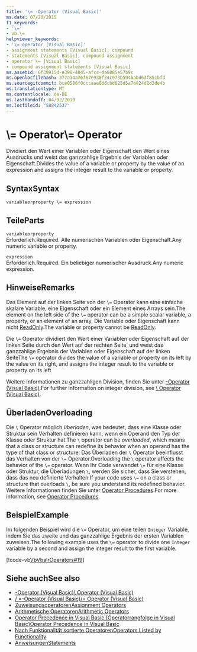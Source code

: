 ```yaml
---
title: '\= -Operator (Visual Basic)'
ms.date: 07/20/2015
f1_keywords:
- '\='
- vb.\=
helpviewer_keywords:
- '\= operator [Visual Basic]'
- assignment statements [Visual Basic], compound
- statements [Visual Basic], compound assignment
- operator \= [Visual Basic]
- compound assignment statements [Visual Basic]
ms.assetid: 6f39915d-e398-4045-afcc-da6885e57b9c
ms.openlocfilehash: 377a14a76f67e938f24c973b5946abd63f851bfd
ms.sourcegitcommit: bce0586f0cccaae6d6cbd625d5a7b824d1d3de4b
ms.translationtype: MT
ms.contentlocale: de-DE
ms.lasthandoff: 04/02/2019
ms.locfileid: "58842537"
---
```

# <a name="-operator"></a><span data-ttu-id="9de80-102">\\= Operator</span><span class="sxs-lookup"><span data-stu-id="9de80-102">\\= Operator</span></span>
<span data-ttu-id="9de80-103">Dividiert den Wert einer Variablen oder Eigenschaft den Wert eines Ausdrucks und weist das ganzzahlige Ergebnis der Variablen oder Eigenschaft.</span><span class="sxs-lookup"><span data-stu-id="9de80-103">Divides the value of a variable or property by the value of an expression and assigns the integer result to the variable or property.</span></span>  
  
## <a name="syntax"></a><span data-ttu-id="9de80-104">Syntax</span><span class="sxs-lookup"><span data-stu-id="9de80-104">Syntax</span></span>  
  
```  
variableorproperty \= expression  
```  
  
## <a name="parts"></a><span data-ttu-id="9de80-105">Teile</span><span class="sxs-lookup"><span data-stu-id="9de80-105">Parts</span></span>  
 `variableorproperty`  
 <span data-ttu-id="9de80-106">Erforderlich.</span><span class="sxs-lookup"><span data-stu-id="9de80-106">Required.</span></span> <span data-ttu-id="9de80-107">Alle numerischen Variablen oder Eigenschaft.</span><span class="sxs-lookup"><span data-stu-id="9de80-107">Any numeric variable or property.</span></span>  
  
 `expression`  
 <span data-ttu-id="9de80-108">Erforderlich.</span><span class="sxs-lookup"><span data-stu-id="9de80-108">Required.</span></span> <span data-ttu-id="9de80-109">Ein beliebiger numerischer Ausdruck.</span><span class="sxs-lookup"><span data-stu-id="9de80-109">Any numeric expression.</span></span>  
  
## <a name="remarks"></a><span data-ttu-id="9de80-110">Hinweise</span><span class="sxs-lookup"><span data-stu-id="9de80-110">Remarks</span></span>  
 <span data-ttu-id="9de80-111">Das Element auf der linken Seite von der `\=` Operator kann eine einfache skalare Variable, eine Eigenschaft oder ein Element eines Arrays sein.</span><span class="sxs-lookup"><span data-stu-id="9de80-111">The element on the left side of the `\=` operator can be a simple scalar variable, a property, or an element of an array.</span></span> <span data-ttu-id="9de80-112">Die Variable oder Eigenschaft kann nicht [ReadOnly](../../../visual-basic/language-reference/modifiers/readonly.md).</span><span class="sxs-lookup"><span data-stu-id="9de80-112">The variable or property cannot be [ReadOnly](../../../visual-basic/language-reference/modifiers/readonly.md).</span></span>  
  
 <span data-ttu-id="9de80-113">Die `\=` Operator dividiert den Wert einer Variablen oder Eigenschaft auf der linken Seite durch den Wert auf der rechten Seite, und weist das ganzzahlige Ergebnis der Variablen oder Eigenschaft auf der linken Seite</span><span class="sxs-lookup"><span data-stu-id="9de80-113">The `\=` operator divides the value of a variable or property on its left by the value on its right, and assigns the integer result to the variable or property on its left</span></span>  
  
 <span data-ttu-id="9de80-114">Weitere Informationen zu ganzzahligen Division, finden Sie unter [\-Operator (Visual Basic)](../../../visual-basic/language-reference/operators/integer-division-operator.md).</span><span class="sxs-lookup"><span data-stu-id="9de80-114">For further information on integer division, see [\ Operator (Visual Basic)](../../../visual-basic/language-reference/operators/integer-division-operator.md).</span></span>  
  
## <a name="overloading"></a><span data-ttu-id="9de80-115">Überladen</span><span class="sxs-lookup"><span data-stu-id="9de80-115">Overloading</span></span>  
 <span data-ttu-id="9de80-116">Die `\` Operator möglich *überladen*, was bedeutet, dass eine Klasse oder Struktur sein Verhalten definieren kann, wenn ein Operand den Typ der Klasse oder Struktur hat.</span><span class="sxs-lookup"><span data-stu-id="9de80-116">The `\` operator can be *overloaded*, which means that a class or structure can redefine its behavior when an operand has the type of that class or structure.</span></span> <span data-ttu-id="9de80-117">Das Überladen der `\` Operator beeinflusst das Verhalten von der `\=` Operator.</span><span class="sxs-lookup"><span data-stu-id="9de80-117">Overloading the `\` operator affects the behavior of the `\=` operator.</span></span> <span data-ttu-id="9de80-118">Wenn Ihr Code verwendet `\=` für eine Klasse oder Struktur, die Überladungen `\`, werden Sie sicher, dass Sie verstehen, dass das neu definierte Verhalten.</span><span class="sxs-lookup"><span data-stu-id="9de80-118">If your code uses `\=` on a class or structure that overloads `\`, be sure you understand its redefined behavior.</span></span> <span data-ttu-id="9de80-119">Weitere Informationen finden Sie unter [Operator Procedures](../../../visual-basic/programming-guide/language-features/procedures/operator-procedures.md).</span><span class="sxs-lookup"><span data-stu-id="9de80-119">For more information, see [Operator Procedures](../../../visual-basic/programming-guide/language-features/procedures/operator-procedures.md).</span></span>  
  
## <a name="example"></a><span data-ttu-id="9de80-120">Beispiel</span><span class="sxs-lookup"><span data-stu-id="9de80-120">Example</span></span>  
 <span data-ttu-id="9de80-121">Im folgenden Beispiel wird die `\=` Operator, um eine teilen `Integer` Variable, indem Sie das zweite und das ganzzahlige Ergebnis der ersten Variablen zuweisen.</span><span class="sxs-lookup"><span data-stu-id="9de80-121">The following example uses the `\=` operator to divide one `Integer` variable by a second and assign the integer result to the first variable.</span></span>  
  
 [!code-vb[VbVbalrOperators#19](~/samples/snippets/visualbasic/VS_Snippets_VBCSharp/VbVbalrOperators/VB/Class1.vb#19)]  
  
## <a name="see-also"></a><span data-ttu-id="9de80-122">Siehe auch</span><span class="sxs-lookup"><span data-stu-id="9de80-122">See also</span></span>

- [<span data-ttu-id="9de80-123">\-Operator (Visual Basic)</span><span class="sxs-lookup"><span data-stu-id="9de80-123">\ Operator (Visual Basic)</span></span>](../../../visual-basic/language-reference/operators/integer-division-operator.md)
- [<span data-ttu-id="9de80-124">/ =-Operator (Visual Basic)</span><span class="sxs-lookup"><span data-stu-id="9de80-124">/= Operator (Visual Basic)</span></span>](../../../visual-basic/language-reference/operators/floating-point-division-assignment-operator.md)
- [<span data-ttu-id="9de80-125">Zuweisungsoperatoren</span><span class="sxs-lookup"><span data-stu-id="9de80-125">Assignment Operators</span></span>](../../../visual-basic/language-reference/operators/assignment-operators.md)
- [<span data-ttu-id="9de80-126">Arithmetische Operatoren</span><span class="sxs-lookup"><span data-stu-id="9de80-126">Arithmetic Operators</span></span>](../../../visual-basic/language-reference/operators/arithmetic-operators.md)
- [<span data-ttu-id="9de80-127">Operator Precedence in Visual Basic (Operatorrangfolge in Visual Basic)</span><span class="sxs-lookup"><span data-stu-id="9de80-127">Operator Precedence in Visual Basic</span></span>](../../../visual-basic/language-reference/operators/operator-precedence.md)
- [<span data-ttu-id="9de80-128">Nach Funktionalität sortierte Operatoren</span><span class="sxs-lookup"><span data-stu-id="9de80-128">Operators Listed by Functionality</span></span>](../../../visual-basic/language-reference/operators/operators-listed-by-functionality.md)
- [<span data-ttu-id="9de80-129">Anweisungen</span><span class="sxs-lookup"><span data-stu-id="9de80-129">Statements</span></span>](../../../visual-basic/programming-guide/language-features/statements.md)
